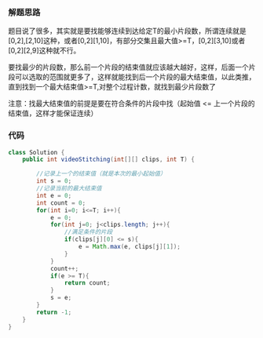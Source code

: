 ### 解题思路
题目说了很多，其实就是要找能够连续到达给定T的最小片段数，所谓连续就是[0,2],[2,10]这种，或者[0,2][1,10]，有部分交集且最大值>=T，[0,2][3,10]或者[0,2][2,9]这种就不行。

要找最少的片段数，那么前一个片段的结束值就应该越大越好，这样，后面一个片段可以选取的范围就更多了，这样就能找到后一个片段的最大结束值，以此类推，直到找到一个最大结束值>=T,对整个过程计数，就找到最少片段数了

注意：找最大结束值的前提是要在符合条件的片段中找（起始值 <= 上一个片段的结束值，这样才能保证连续）
### 代码

```java
class Solution {
    public int videoStitching(int[][] clips, int T) {

        //记录上一个的结束值（就是本次的最小起始值）
        int s = 0;
        //记录当前的最大结束值
        int e = 0;
        int count = 0;
        for(int i=0; i<=T; i++){
            e = 0;
            for(int j=0; j<clips.length; j++){
                //满足条件的片段
                if(clips[j][0] <= s){
                    e = Math.max(e, clips[j][1]);
                }
            }
            count++;
            if(e >= T){
                return count;
            }
            s = e;
        }
        return -1;
    }
}
```